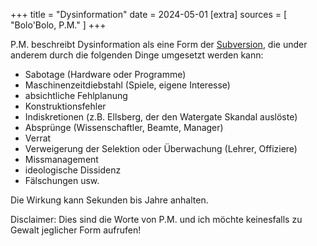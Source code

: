 +++
title = "Dysinformation"
date = 2024-05-01
[extra]
sources = [ "Bolo'Bolo, P.M." ]
+++

P.M. beschreibt Dysinformation als eine Form der
[Subversion](@/words/subversion.md), die under anderem durch die folgenden
Dinge umgesetzt werden kann:

- Sabotage (Hardware oder Programme)
- Maschinenzeitdiebstahl (Spiele, eigene Interesse)
- absichtliche Fehlplanung
- Konstruktionsfehler
- Indiskretionen (z.B. Ellsberg, der den  Watergate Skandal auslöste)
- Absprünge (Wissenschaftler, Beamte, Manager)
- Verrat 
- Verweigerung der Selektion oder Überwachung (Lehrer, Offiziere)
- Missmanagement
- ideologische Dissidenz 
- Fälschungen usw.

Die Wirkung kann Sekunden bis Jahre anhalten.

Disclaimer: Dies sind die Worte von P.M. und ich möchte keinesfalls zu Gewalt jeglicher Form aufrufen!
